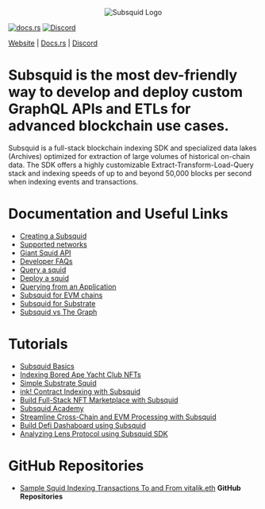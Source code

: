 
<p align="center">
<picture>
    <source srcset="https://uploads-ssl.webflow.com/63b5a9958fccedcf67d716ac/64662df3a5a568fd99e3600c_Squid_Pose_1_White-transparent-slim%201.png" media="(prefers-color-scheme: dark)">
    <img src="https://uploads-ssl.webflow.com/63b5a9958fccedcf67d716ac/64662df3a5a568fd99e3600c_Squid_Pose_1_White-transparent-slim%201.png" alt="Subsquid Logo">
</picture>
</p>


[![docs.rs](https://docs.rs/leptos/badge.svg)](https://docs.subsquid.io/)
[![Discord](https://img.shields.io/discord/1031524867910148188?color=%237289DA&label=discord)](https://discord.gg/subsquid)


[Website](https://subsquid.io) | [Docs.rs](https://docs.rs/leptos/badge.svg) | [Discord](https://discord.gg/subsquid)


# Subsquid is the most dev-friendly way to develop and deploy custom GraphQL APIs and ETLs for advanced blockchain use cases.
Subsquid is a full-stack blockchain indexing SDK and specialized data lakes (Archives) optimized for extraction of large volumes of historical on-chain data.
The SDK offers a highly customizable Extract-Transform-Load-Query stack and indexing speeds of up to and beyond 50,000 blocks per second when indexing events and transactions.

# Documentation and Useful Links
- [Creating a Subsquid](https://docs.subsquid.io/tutorials/)
- [Supported networks](https://docs.subsquid.io/evm-indexing/supported-networks/)
- [Giant Squid API](https://docs.subsquid.io/giant-squid-api/)
- [Developer FAQs](https://docs.subsquid.io/faq/)
- [Query a squid](https://docs.subsquid.io/query-squid/)
- [Deploy a squid](https://docs.subsquid.io/deploy-squid/)
- [Querying from an Application](https://thegraph.com/docs/en/querying/querying-from-an-application/)
- [Subsquid for EVM chains](https://docs.subsquid.io/examples/evm/)
- [Subsquid for Substrate](https://docs.subsquid.io/examples/substrate/)
- [Subsquid vs The Graph](https://docs.subsquid.io/migrate/subsquid-vs-thegraph/)

# Tutorials
- [Subsquid Basics](https://docs.subsquid.io/basics/)
- [Indexing Bored Ape Yacht Club NFTs](https://docs.subsquid.io/tutorials/bayc/)
- [Simple Substrate Squid](https://docs.subsquid.io/tutorials/create-a-simple-squid/)
- [ink! Contract Indexing with Subsquid]( https://docs.subsquid.io/tutorials/create-a-wasm-processing-squid/)
- [Build Full-Stack NFT Marketplace with Subsquid]( https://www.youtube.com/watch?v=Kt8qDmREDKU&ab_channel=subsquid)
- [Subsquid Academy](https://www.youtube.com/watch?v=x4fEP0KJ3OE&list=PLH2948XqklrgTvG6-ro3eqS17j7n_raiN&ab_channel=subsquid)
- [Streamline Cross-Chain and EVM Processing with Subsquid](https://academy.moonbeam.network/p/moonbeam-subsquid)
- [Build Defi Dashaboard using Subsquid](https://www.youtube.com/watch?v=KVabPQqdKno&ab_channel=subsquid)
- [Analyzing Lens Protocol using Subsquid SDK](https://www.youtube.com/watch?v=6xAEEwlNm4E&ab_channel=subsquid)

# GitHub Repositories
- [Sample Squid Indexing Transactions To and From vitalik.eth](https://github.com/subsquid-labs/evm-transactions-example)
**GitHub Repositories**



